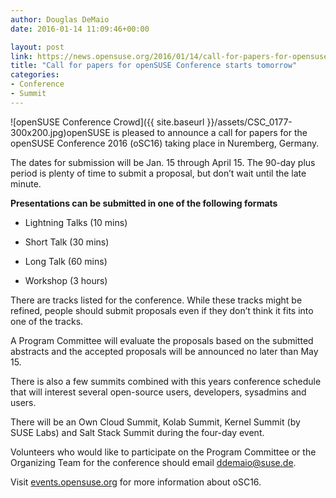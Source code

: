 ```yaml
---
author: Douglas DeMaio
date: 2016-01-14 11:09:46+00:00

layout: post
link: https://news.opensuse.org/2016/01/14/call-for-papers-for-opensuse-conference-starts-tomorrow/
title: "Call for papers for openSUSE Conference starts tomorrow"
categories:
- Conference
- Summit
---
```

![openSUSE Conference Crowd]({{ site.baseurl }}/assets/CSC_0177-300x200.jpg)openSUSE is pleased to announce a call for papers for the openSUSE Conference 2016 (oSC16) taking place in Nuremberg, Germany.

The dates for submission will be Jan. 15 through April 15. The 90-day plus period is plenty of time to submit a proposal, but don’t wait until the late minute.

**Presentations can be submitted in one of the following formats**



	
  * Lightning Talks (10 mins)

	
  * Short Talk (30 mins)

	
  * Long Talk (60 mins)

	
  * Workshop (3 hours)


There are tracks listed for the conference. While these tracks might be refined, people should submit proposals even if they don’t think it fits into one of the tracks.

A Program Committee will evaluate the proposals based on the submitted abstracts and the accepted proposals will be announced no later than May 15.

There is also a few summits combined with this years conference schedule that will interest several open-source users, developers, sysadmins and users.

There will be an Own Cloud Summit, Kolab Summit, Kernel Summit (by SUSE Labs) and Salt Stack Summit during the four-day event.

Volunteers who would like to participate on the Program Committee or the Organizing Team for the conference should email [ddemaio@suse.de](mailto:ddemaio@suse.de).

Visit [events.opensuse.org](http://events.opensuse.org) for more information about oSC16.		
